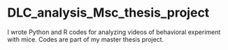 # DLC_analysis_Msc_thesis_project
I wrote Python and R codes for analyzing videos of behavioral experiment with mice. Codes are part of my master thesis project.
